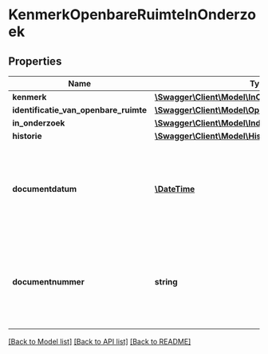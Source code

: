 # KenmerkOpenbareRuimteInOnderzoek

## Properties
Name | Type | Description | Notes
------------ | ------------- | ------------- | -------------
**kenmerk** | [**\Swagger\Client\Model\InOnderzoekOpenbareRuimte**](InOnderzoekOpenbareRuimte.md) |  | 
**identificatie_van_openbare_ruimte** | [**\Swagger\Client\Model\OpenbareRuimteIdentificatie**](OpenbareRuimteIdentificatie.md) |  | 
**in_onderzoek** | [**\Swagger\Client\Model\Indicatie**](Indicatie.md) |  | 
**historie** | [**\Swagger\Client\Model\HistorieInOnderzoek**](HistorieInOnderzoek.md) |  | 
**documentdatum** | [**\DateTime**](\DateTime.md) | De datum van het document waarin de grondslag van het onderzoek wordt vastgelegd. Dit wordt vastgelegd in het attribuut documentdatum. | 
**documentnummer** | **string** | Het nummer van het document waarin de grondslag van het onderzoek wordt vastgelegd. Dit wordt vastgelegd in het attribuut documentnummer. | 

[[Back to Model list]](../../README.md#documentation-for-models) [[Back to API list]](../../README.md#documentation-for-api-endpoints) [[Back to README]](../../README.md)

